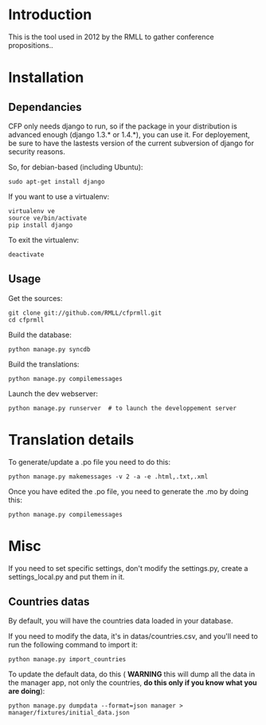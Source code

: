 Introduction
============

This is the tool used in 2012 by the RMLL to gather conference propositions..

Installation
============

Dependancies
------------

CFP only needs django to run, so if the package in your distribution is
advanced enough (django 1.3.\* or 1.4.\*), you can use it. For deployement, be
sure to have the lastests version of the current subversion of django for
security reasons.

So, for debian-based (including Ubuntu):

    sudo apt-get install django

If you want to use a virtualenv:

    virtualenv ve
    source ve/bin/activate
    pip install django

To exit the virtualenv:

    deactivate

Usage
-----

Get the sources:

    git clone git://github.com/RMLL/cfprmll.git
    cd cfprmll

Build the database:

    python manage.py syncdb

Build the translations:

    python manage.py compilemessages

Launch the dev webserver:

    python manage.py runserver  # to launch the developpement server

Translation details
===================

To generate/update a .po file you need to do this:

    python manage.py makemessages -v 2 -a -e .html,.txt,.xml

Once you have edited the .po file, you need to generate the .mo by doing this:

    python manage.py compilemessages

Misc
====

If you need to set specific settings, don't modify the settings.py, create a
settings\_local.py and put them in it.

Countries datas
---------------

By default, you will have the countries data loaded in your database.

If you need to modify the data, it's in datas/countries.csv, and you'll need to
run the following command to import it:

    python manage.py import_countries

To update the default data, do this ( **WARNING** this will dump all the data in
the manager app, not only the countries, **do this only if you know what you are
doing**):

    python manage.py dumpdata --format=json manager > manager/fixtures/initial_data.json
